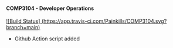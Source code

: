 #### COMP3104 - Developer Operations
[![Build Status] (https://app.travis-ci.com/Painkills/COMP3104.svg?branch=main)](https://app.travis-ci.com/Painkills/COMP3104)

- Github Action script added

